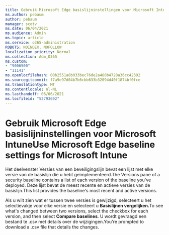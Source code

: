 ```yaml
---
title: Gebruik Microsoft Edge basislijninstellingen voor Microsoft Intune
ms.author: pebaum
author: pebaum
manager: scotv
ms.date: 06/04/2021
ms.audience: Admin
ms.topic: article
ms.service: o365-administration
ROBOTS: NOINDEX, NOFOLLOW
localization_priority: Normal
ms.collection: Adm_O365
ms.custom:
- "9006500"
- "11141"
ms.openlocfilehash: 00b2551a8b033bec76de2a480b4728a36cc42392
ms.sourcegitcommit: f7a9e97d04b7b6cbb633b32094d40f1874bf0fce
ms.translationtype: MT
ms.contentlocale: nl-NL
ms.lasthandoff: 06/06/2021
ms.locfileid: "52793692"
---
```

# <a name="use-microsoft-edge-baseline-settings-for-microsoft-intune"></a><span data-ttu-id="a9c70-102">Gebruik Microsoft Edge basislijninstellingen voor Microsoft Intune</span><span class="sxs-lookup"><span data-stu-id="a9c70-102">Use Microsoft Edge baseline settings for Microsoft Intune</span></span>

<span data-ttu-id="a9c70-103">Het deelvenster Versies van een beveiligingslijn bevat een lijst met elke versie van de basislijn die u hebt geïmplementeerd.</span><span class="sxs-lookup"><span data-stu-id="a9c70-103">The Versions pane of a security baseline contains a list of each version of the baseline you've deployed.</span></span> <span data-ttu-id="a9c70-104">Deze lijst bevat de meest recente en actieve versies van de basislijn.</span><span class="sxs-lookup"><span data-stu-id="a9c70-104">This list provides the baseline's most recent and active versions.</span></span>

<span data-ttu-id="a9c70-105">Als u wilt zien wat er tussen twee versies is gewijzigd, selecteert u het selectievakje voor elke versie en selecteert u **Basislijnen vergelijken.**</span><span class="sxs-lookup"><span data-stu-id="a9c70-105">To see what's changed between two versions, select the checkbox for each version, and then select **Compare baselines**.</span></span> <span data-ttu-id="a9c70-106">U wordt gevraagd een bestand te .csv met details over de wijzigingen.</span><span class="sxs-lookup"><span data-stu-id="a9c70-106">You're prompted to download a .csv file that details the changes.</span></span>